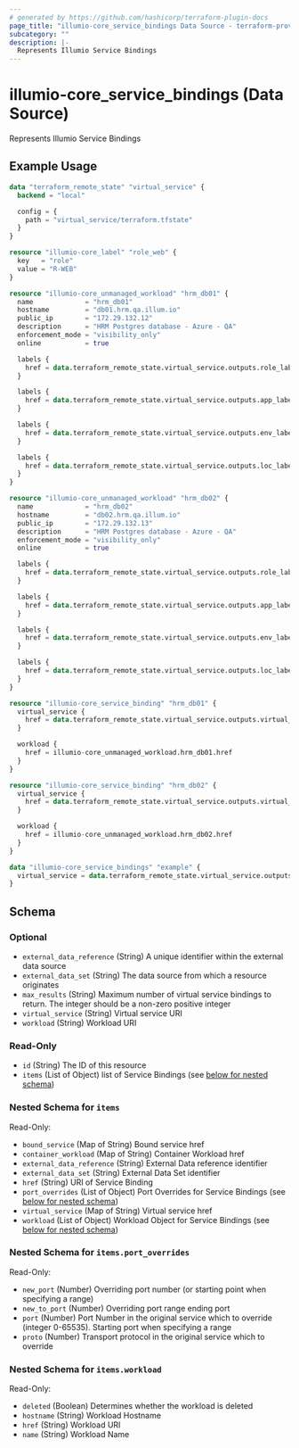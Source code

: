 ```yaml
---
# generated by https://github.com/hashicorp/terraform-plugin-docs
page_title: "illumio-core_service_bindings Data Source - terraform-provider-illumio-core"
subcategory: ""
description: |-
  Represents Illumio Service Bindings
---
```


# illumio-core_service_bindings (Data Source)

Represents Illumio Service Bindings

## Example Usage

```terraform
data "terraform_remote_state" "virtual_service" {
  backend = "local"

  config = {
    path = "virtual_service/terraform.tfstate"
  }
}

resource "illumio-core_label" "role_web" {
  key   = "role"
  value = "R-WEB"
}

resource "illumio-core_unmanaged_workload" "hrm_db01" {
  name             = "hrm_db01"
  hostname         = "db01.hrm.qa.illum.io"
  public_ip        = "172.29.132.12"
  description      = "HRM Postgres database - Azure - QA"
  enforcement_mode = "visibility_only"
  online           = true

  labels {
    href = data.terraform_remote_state.virtual_service.outputs.role_label_href
  }

  labels {
    href = data.terraform_remote_state.virtual_service.outputs.app_label_href
  }

  labels {
    href = data.terraform_remote_state.virtual_service.outputs.env_label_href
  }

  labels {
    href = data.terraform_remote_state.virtual_service.outputs.loc_label_href
  }
}

resource "illumio-core_unmanaged_workload" "hrm_db02" {
  name             = "hrm_db02"
  hostname         = "db02.hrm.qa.illum.io"
  public_ip        = "172.29.132.13"
  description      = "HRM Postgres database - Azure - QA"
  enforcement_mode = "visibility_only"
  online           = true

  labels {
    href = data.terraform_remote_state.virtual_service.outputs.role_label_href
  }

  labels {
    href = data.terraform_remote_state.virtual_service.outputs.app_label_href
  }

  labels {
    href = data.terraform_remote_state.virtual_service.outputs.env_label_href
  }

  labels {
    href = data.terraform_remote_state.virtual_service.outputs.loc_label_href
  }
}

resource "illumio-core_service_binding" "hrm_db01" {
  virtual_service {
    href = data.terraform_remote_state.virtual_service.outputs.virtual_service_href
  }

  workload {
    href = illumio-core_unmanaged_workload.hrm_db01.href
  }
}

resource "illumio-core_service_binding" "hrm_db02" {
  virtual_service {
    href = data.terraform_remote_state.virtual_service.outputs.virtual_service_href
  }

  workload {
    href = illumio-core_unmanaged_workload.hrm_db02.href
  }
}

data "illumio-core_service_bindings" "example" {
  virtual_service = data.terraform_remote_state.virtual_service.outputs.virtual_service_href
}
```

<!-- schema generated by tfplugindocs -->
## Schema

### Optional

- `external_data_reference` (String) A unique identifier within the external data source
- `external_data_set` (String) The data source from which a resource originates
- `max_results` (String) Maximum number of virtual service bindings to return. The integer should be a non-zero positive integer
- `virtual_service` (String) Virtual service URI
- `workload` (String) Workload URI

### Read-Only

- `id` (String) The ID of this resource
- `items` (List of Object) list of Service Bindings (see [below for nested schema](#nestedatt--items))

<a id="nestedatt--items"></a>
### Nested Schema for `items`

Read-Only:

- `bound_service` (Map of String) Bound service href
- `container_workload` (Map of String) Container Workload href
- `external_data_reference` (String) External Data reference identifier
- `external_data_set` (String) External Data Set identifier
- `href` (String) URI of Service Binding
- `port_overrides` (List of Object) Port Overrides for Service Bindings (see [below for nested schema](#nestedobjatt--items--port_overrides))
- `virtual_service` (Map of String) Virtual service href
- `workload` (List of Object) Workload Object for Service Bindings (see [below for nested schema](#nestedobjatt--items--workload))

<a id="nestedobjatt--items--port_overrides"></a>
### Nested Schema for `items.port_overrides`

Read-Only:

- `new_port` (Number) Overriding port number (or starting point when specifying a range)
- `new_to_port` (Number) Overriding port range ending port
- `port` (Number) Port Number in the original service which to override (integer 0-65535). Starting port when specifying a range
- `proto` (Number) Transport protocol in the original service which to override


<a id="nestedobjatt--items--workload"></a>
### Nested Schema for `items.workload`

Read-Only:

- `deleted` (Boolean) Determines whether the workload is deleted
- `hostname` (String) Workload Hostname
- `href` (String) Workload URI
- `name` (String) Workload Name


